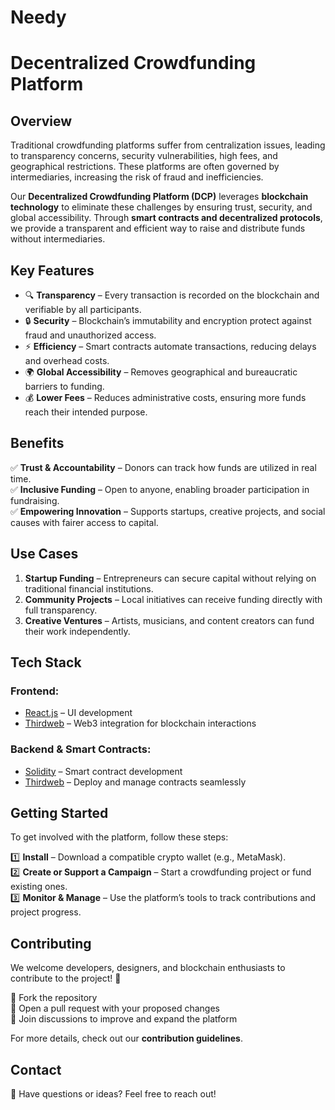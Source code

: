 # **Needy**
# **Decentralized Crowdfunding Platform**  

## **Overview**  

Traditional crowdfunding platforms suffer from centralization issues, leading to transparency concerns, security vulnerabilities, high fees, and geographical restrictions. These platforms are often governed by intermediaries, increasing the risk of fraud and inefficiencies.  

Our **Decentralized Crowdfunding Platform (DCP)** leverages **blockchain technology** to eliminate these challenges by ensuring trust, security, and global accessibility. Through **smart contracts and decentralized protocols**, we provide a transparent and efficient way to raise and distribute funds without intermediaries.  

## **Key Features**  

- 🔍 **Transparency** – Every transaction is recorded on the blockchain and verifiable by all participants.  
- 🔒 **Security** – Blockchain’s immutability and encryption protect against fraud and unauthorized access.  
- ⚡ **Efficiency** – Smart contracts automate transactions, reducing delays and overhead costs.  
- 🌍 **Global Accessibility** – Removes geographical and bureaucratic barriers to funding.  
- 💰 **Lower Fees** – Reduces administrative costs, ensuring more funds reach their intended purpose.  

## **Benefits**  

✅ **Trust & Accountability** – Donors can track how funds are utilized in real time.  
✅ **Inclusive Funding** – Open to anyone, enabling broader participation in fundraising.  
✅ **Empowering Innovation** – Supports startups, creative projects, and social causes with fairer access to capital.  

## **Use Cases**  

1. **Startup Funding** – Entrepreneurs can secure capital without relying on traditional financial institutions.  
2. **Community Projects** – Local initiatives can receive funding directly with full transparency.  
3. **Creative Ventures** – Artists, musicians, and content creators can fund their work independently.  

## **Tech Stack**  

### **Frontend:**  
- [React.js](https://reactjs.org/) – UI development  
- [Thirdweb](https://thirdweb.com/) – Web3 integration for blockchain interactions  

### **Backend & Smart Contracts:**  
- [Solidity](https://soliditylang.org/) – Smart contract development  
- [Thirdweb](https://thirdweb.com/) – Deploy and manage contracts seamlessly  

## **Getting Started**  

To get involved with the platform, follow these steps:  

1️⃣ **Install** – Download a compatible crypto wallet (e.g., MetaMask).  
2️⃣ **Create or Support a Campaign** – Start a crowdfunding project or fund existing ones.  
3️⃣ **Monitor & Manage** – Use the platform’s tools to track contributions and project progress.  

## **Contributing**  

We welcome developers, designers, and blockchain enthusiasts to contribute to the project! 🚀  

🔹 Fork the repository  
🔹 Open a pull request with your proposed changes  
🔹 Join discussions to improve and expand the platform  

For more details, check out our **contribution guidelines**.  

## **Contact**  

📩 Have questions or ideas? Feel free to reach out!  


